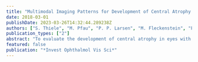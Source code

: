 ```yaml
---
title: "Multimodal Imaging Patterns for Development of Central Atrophy Secondary to Age-Related Macular Degeneration"
date: 2018-03-01
publishDate: 2023-03-26T14:32:44.289238Z
authors: ["S. Thiele", "M. Pfau", "P. P. Larsen", "M. Fleckenstein", "F. G. Holz", "S. Schmitz-Valckenberg"]
publication_types: ["2"]
abstract: "To evaluate the development of central atrophy in eyes with age-related macular degeneration (AMD). Six-year longitudinal multimodal retinal imaging data (MODIAMD study) from 98 eyes of 98 subjects with non-late-stage AMD in the study eye at baseline were analyzed for the presence of central atrophy at each annual follow-up visit. Development, manifestation, and further progression of complete retinal pigment epithelium and outer retinal atrophy (cRORA) by multimodal imaging data were compared with atrophy detection based on color fundus photography only. Seventeen study eyes with development of central cRORA within 6 years (cumulative rate: 17.4%) were identified based on multimodal imaging. In 10 (60%) of these eyes, presence of central manifest atrophy was initially not detectable by color fundus photography. In six (35%) eyes, central cRORA occurred by the spread of existing paracentral atrophy toward the fovea. Drusen-associated atrophy development was noted in eight eyes. In two eyes, atrophy development was associated with refractile deposits, while only pigmentary changes in absence of large drusen or refractile deposits were detectable before atrophy occurrence in one eye. The earlier and more precise detection of central cRORA by multimodal imaging as compared to atrophy detection solely based on color fundus photography allows for more accurate detection and identification of different pathways for atrophy development. In accordance with previous clinical and histopathologic reports, the results confirm that different precursor lesions may independently proceed to central cRORA in AMD."
featured: false
publication: "*Invest Ophthalmol Vis Sci*"
---
```


